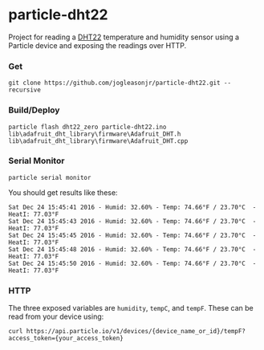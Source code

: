 # particle-dht22

Project for reading a [DHT22](https://www.adafruit.com/product/385) temperature and humidity sensor using a Particle device and exposing the readings over HTTP.

### Get

`git clone https://github.com/jogleasonjr/particle-dht22.git --recursive`

### Build/Deploy

`particle flash dht22_zero particle-dht22.ino lib\adafruit_dht_library\firmware\Adafruit_DHT.h lib\adafruit_dht_library\firmware\Adafruit_DHT.cpp`

### Serial Monitor

`particle serial monitor`

You should get results like these:

    Sat Dec 24 15:45:41 2016 - Humid: 32.60% - Temp: 74.66°F / 23.70°C  - HeatI: 77.03°F
    Sat Dec 24 15:45:43 2016 - Humid: 32.60% - Temp: 74.66°F / 23.70°C  - HeatI: 77.03°F
    Sat Dec 24 15:45:45 2016 - Humid: 32.60% - Temp: 74.66°F / 23.70°C  - HeatI: 77.03°F
    Sat Dec 24 15:45:48 2016 - Humid: 32.60% - Temp: 74.66°F / 23.70°C  - HeatI: 77.03°F
    Sat Dec 24 15:45:50 2016 - Humid: 32.60% - Temp: 74.66°F / 23.70°C  - HeatI: 77.03°F

### HTTP

The three exposed variables are `humidity`, `tempC`, and `tempF`. These can be read from your device using:

`curl https://api.particle.io/v1/devices/{device_name_or_id}/tempF?access_token={your_access_token}`
